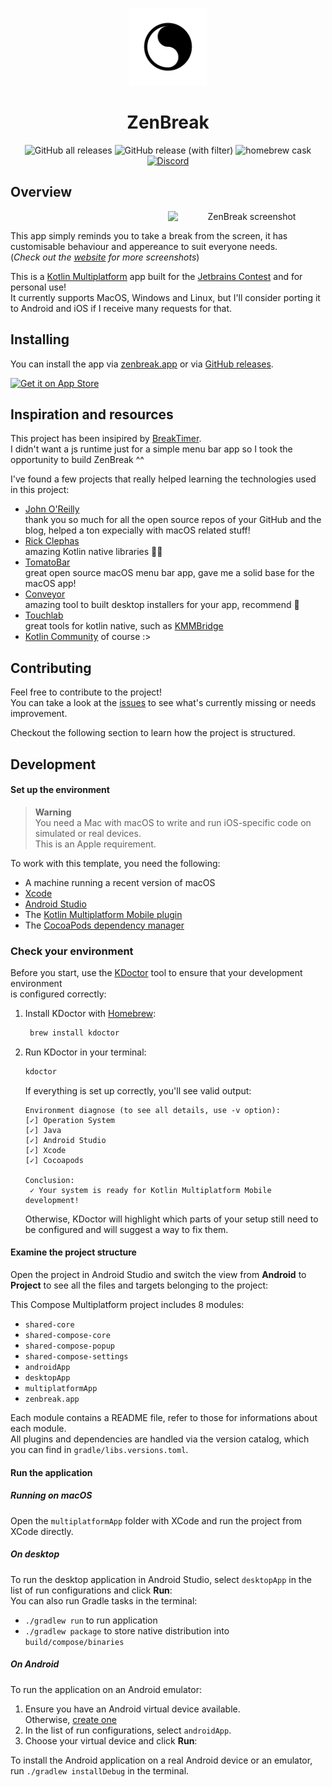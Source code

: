 <p align="center">
   <a href="https://zenbreak.app">
      <img src="https://raw.githubusercontent.com/Giuliopime/ZenBreak/main/assets/logo_macos.png" alt="ZenBreak" width="124">
   </a>
<p>
 
<h1 align="center">ZenBreak</h1>
<p align="center">
   <img alt="GitHub all releases" src="https://img.shields.io/github/downloads/Giuliopime/ZenBreak/total">
   <img alt="GitHub release (with filter)" src="https://img.shields.io/github/v/release/Giuliopime/ZenBreak">
   <img alt="homebrew cask" src="https://img.shields.io/homebrew/cask/v/zenbreak">
   <a href="https://discord.gg/MunKMgKAJp">
      <img alt="Discord" src="https://img.shields.io/discord/1043536767934021713">
   </a>
</p>


## Overview
<p align="center">
      <img src="https://raw.githubusercontent.com/Giuliopime/ZenBreak/main/assets/screenshot.png" alt="ZenBreak screenshot"
      width="50%"
      align="right">
</p>
<br>

This app simply reminds you to take a break from the screen, it has customisable behaviour and appereance to suit everyone needs.  
(*Check out the [website](https://zenbreak.app) for more screenshots*)  


This is a [Kotlin Multiplatform](https://kotlinlang.org/docs/multiplatform.html) app built for the [Jetbrains Contest](https://blog.jetbrains.com/kotlin/2022/10/join-the-kotlin-multiplatform-contest/) and for personal use!  
It currently supports MacOS, Windows and Linux, but I'll consider porting it to Android and iOS if I receive many requests for that.  

## Installing  
You can install the app via [zenbreak.app](https://zenbreak.app) or via [GitHub releases](https://github.com/Giuliopime/ZenBreak/releases).  

[<img src="https://developer.apple.com/assets/elements/badges/download-on-the-app-store.svg"
alt="Get it on App Store"
height="40">](https://apps.apple.com/us/app/zenbreak-focus-timer/id6470151195)

## Inspiration and resources  
This project has been insipired by [BreakTimer](https://breaktimer.app).  
I didn't want a js runtime just for a simple menu bar app so I took the opportunity to build ZenBreak ^^  

I've found a few projects that really helped learning the technologies used in this project:
- [John O'Reilly](https://johnoreilly.dev/)  
thank you so much for all the open source repos of your GitHub and the blog, helped a ton expecially with macOS related stuff!
- [Rick Clephas](https://github.com/rickclephas)  
amazing Kotlin native libraries 🫶🏼
- [TomatoBar](https://github.com/ivoronin/TomatoBar)  
great open source macOS menu bar app, gave me a solid base for the macOS app!
- [Conveyor](https://conveyor.hydraulic.dev/)  
amazing tool to built desktop installers for your app, recommend 💯
- [Touchlab](https://touchlab.co/)  
great tools for kotlin native, such as [KMMBridge](https://github.com/touchlab/KMMBridge)
- [Kotlin Community](https://kotlinlang.org/community/) of course :>


## Contributing
Feel free to contribute to the project!  
You can take a look at the [issues](https://github.com/Giuliopime/ZenBreak/issues) to see what's currently missing or needs improvement.  

Checkout the following section to learn how the project is structured.

## Development
#### Set up the environment

> **Warning**  
> You need a Mac with macOS to write and run iOS-specific code on simulated or real devices.  
> This is an Apple requirement.

To work with this template, you need the following:

* A machine running a recent version of macOS
* [Xcode](https://apps.apple.com/us/app/xcode/id497799835)
* [Android Studio](https://developer.android.com/studio)
* The [Kotlin Multiplatform Mobile plugin](https://plugins.jetbrains.com/plugin/14936-kotlin-multiplatform-mobile)
* The [CocoaPods dependency manager](https://kotlinlang.org/docs/native-cocoapods.html)

### Check your environment

Before you start, use the [KDoctor](https://github.com/Kotlin/kdoctor) tool to ensure that your development environment  
is configured correctly:

1. Install KDoctor with [Homebrew](https://brew.sh/):
   ```sh  
    brew install kdoctor  
   ```  
2. Run KDoctor in your terminal:
   ```sh  
   kdoctor  
   ```  
   If everything is set up correctly, you'll see valid output:
    ```text  
    Environment diagnose (to see all details, use -v option):  
    [✓] Operation System  
    [✓] Java  
    [✓] Android Studio  
    [✓] Xcode  
    [✓] Cocoapods  
      
    Conclusion:  
     ✓ Your system is ready for Kotlin Multiplatform Mobile development!  
    ```
   Otherwise, KDoctor will highlight which parts of your setup still need to be configured and will suggest a way to fix them.

#### Examine the project structure

Open the project in Android Studio and switch the view from **Android** to **Project** to see all the files and targets belonging to the project:

This Compose Multiplatform project includes 8 modules:
- `shared-core`
- `shared-compose-core`
- `shared-compose-popup`
- `shared-compose-settings`
- `androidApp`
- `desktopApp`
- `multiplatformApp`
- `zenbreak.app`

Each module contains a README file, refer to those for informations about each module.  
All plugins and dependencies are handled via the version catalog, which you can find in `gradle/libs.versions.toml`.

#### Run the application

##### Running on macOS
Open the `multiplatformApp` folder with XCode and run the project from XCode directly.

##### On desktop
To run the desktop application in Android Studio, select `desktopApp` in the list of run configurations and click **Run**:  
You can also run Gradle tasks in the terminal:
- `./gradlew run` to run application
- `./gradlew package` to store native distribution into `build/compose/binaries`

##### On Android
To run the application on an Android emulator:
1. Ensure you have an Android virtual device available.  
   Otherwise, [create one](https://developer.android.com/studio/run/managing-avds#createavd)
2. In the list of run configurations, select `androidApp`.
3. Choose your virtual device and click **Run**:

To install the Android application on a real Android device or an emulator, run `./gradlew installDebug` in the terminal.
